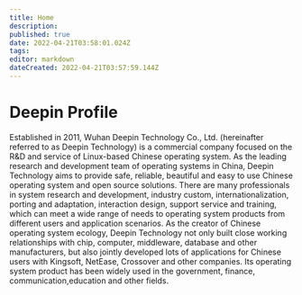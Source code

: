 ```yaml
---
title: Home
description: 
published: true
date: 2022-04-21T03:58:01.024Z
tags: 
editor: markdown
dateCreated: 2022-04-21T03:57:59.144Z
---
```


# Deepin Profile

Established in 2011, Wuhan Deepin Technology Co., Ltd. (hereinafter referred to as Deepin Technology) is a commercial company focused on the R&D and service of Linux-based Chinese operating system.
As the leading research and development team of operating systems in China, Deepin Technology aims to provide safe, reliable, beautiful and easy to use Chinese operating system and open source solutions. There are many professionals in system research and development, industry custom, internationalization, porting and adaptation, interaction design, support service and training, which can meet a wide range of needs to operating system products from different users and application scenarios.
As the creator of Chinese operating system ecology, Deepin Technology not only built close working relationships with chip, computer, middleware, database and other manufacturers, but also jointly developed lots of applications for Chinese users with Kingsoft, NetEase, Crossover and other companies. Its operating system product has been widely used in the government, finance, communication,education and other fields.
